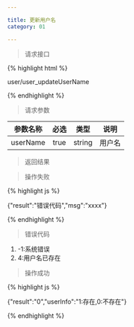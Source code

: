 ```yaml
---

title: 更新用户名
category: 01

---
```


> 请求接口

{% highlight html %}

user/user_updateUserName

{% endhighlight %}

> 请求参数

|参数名称				|必选		|类型		| 说明									
|-----------------------|:---------:|:---------:|--------------------------------------------
|userName				|true		|string		|用户名			

> 返回结果

> 操作失败

{% highlight js %}

{"result":"错误代码","msg":"xxxx"}

{% endhighlight %}

> 错误代码

1. -1:系统错误
2. 4:用户名已存在

> 操作成功

{% highlight js %}

{"result":"0","userInfo":"1:存在,0:不存在"}

{% endhighlight %}
